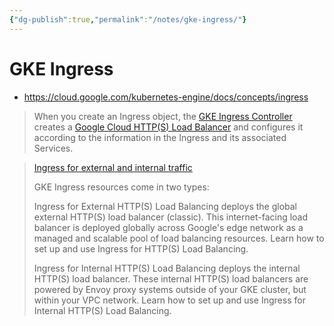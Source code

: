 ```yaml
---
{"dg-publish":true,"permalink":"/notes/gke-ingress/"}
---
```


# GKE Ingress

- <https://cloud.google.com/kubernetes-engine/docs/concepts/ingress>

> When you create an Ingress object, the [GKE Ingress Controller](https://github.com/kubernetes/ingress-gce) creates a [Google Cloud HTTP(S) Load Balancer](https://cloud.google.com/load-balancing/docs/https) and configures it according to the information in the Ingress and its associated Services.

> [Ingress for external and internal traffic](https://cloud.google.com/kubernetes-engine/docs/concepts/ingress#ingress_for_external_and_internal_traffic)
> 
> GKE Ingress resources come in two types:
> 
> Ingress for External HTTP(S) Load Balancing deploys the global external HTTP(S) load balancer (classic). This internet-facing load balancer is deployed globally across Google's edge network as a managed and scalable pool of load balancing resources. Learn how to set up and use Ingress for HTTP(S) Load Balancing.
> 
> Ingress for Internal HTTP(S) Load Balancing deploys the internal HTTP(S) load balancer. These internal HTTP(S) load balancers are powered by Envoy proxy systems outside of your GKE cluster, but within your VPC network. Learn how to set up and use Ingress for Internal HTTP(S) Load Balancing.